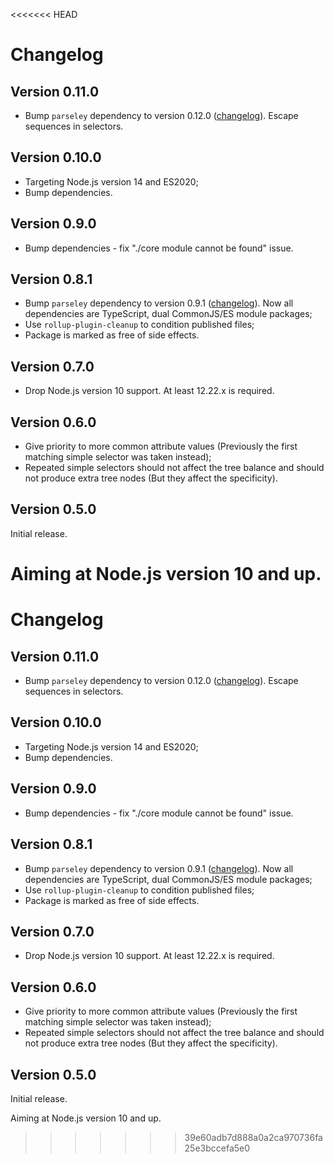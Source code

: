 <<<<<<< HEAD
# Changelog

## Version 0.11.0

* Bump `parseley` dependency to version 0.12.0 ([changelog](https://github.com/mxxii/parseley/blob/main/CHANGELOG.md)). Escape sequences in selectors.

## Version 0.10.0

* Targeting Node.js version 14 and ES2020;
* Bump dependencies.

## Version 0.9.0

* Bump dependencies - fix "./core module cannot be found" issue.

## Version 0.8.1

* Bump `parseley` dependency to version 0.9.1 ([changelog](https://github.com/mxxii/parseley/blob/main/CHANGELOG.md)). Now all dependencies are TypeScript, dual CommonJS/ES module packages;
* Use `rollup-plugin-cleanup` to condition published files;
* Package is marked as free of side effects.

## Version 0.7.0

* Drop Node.js version 10 support. At least 12.22.x is required.

## Version 0.6.0

* Give priority to more common attribute values (Previously the first matching simple selector was taken instead);
* Repeated simple selectors should not affect the tree balance and should not produce extra tree nodes (But they affect the specificity).

## Version 0.5.0

Initial release.

Aiming at Node.js version 10 and up.
=======
# Changelog

## Version 0.11.0

* Bump `parseley` dependency to version 0.12.0 ([changelog](https://github.com/mxxii/parseley/blob/main/CHANGELOG.md)). Escape sequences in selectors.

## Version 0.10.0

* Targeting Node.js version 14 and ES2020;
* Bump dependencies.

## Version 0.9.0

* Bump dependencies - fix "./core module cannot be found" issue.

## Version 0.8.1

* Bump `parseley` dependency to version 0.9.1 ([changelog](https://github.com/mxxii/parseley/blob/main/CHANGELOG.md)). Now all dependencies are TypeScript, dual CommonJS/ES module packages;
* Use `rollup-plugin-cleanup` to condition published files;
* Package is marked as free of side effects.

## Version 0.7.0

* Drop Node.js version 10 support. At least 12.22.x is required.

## Version 0.6.0

* Give priority to more common attribute values (Previously the first matching simple selector was taken instead);
* Repeated simple selectors should not affect the tree balance and should not produce extra tree nodes (But they affect the specificity).

## Version 0.5.0

Initial release.

Aiming at Node.js version 10 and up.
>>>>>>> 39e60adb7d888a0a2ca970736fa25e3bccefa5e0
